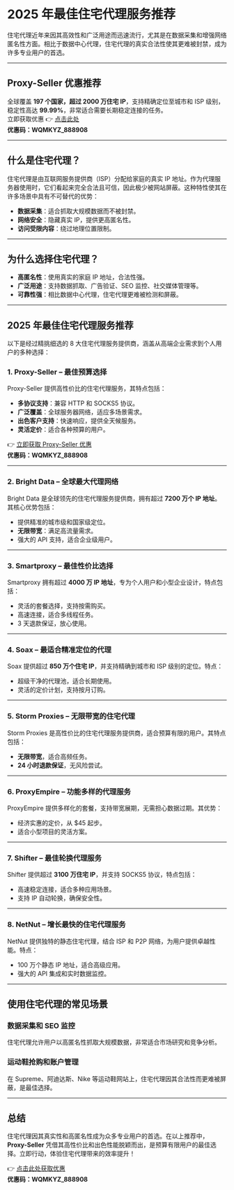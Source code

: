 # 2025 年最佳住宅代理服务推荐

住宅代理近年来因其高效性和广泛用途而迅速流行，尤其是在数据采集和增强网络匿名性方面。相比于数据中心代理，住宅代理的真实合法性使其更难被封禁，成为许多专业用户的首选。

---

## Proxy-Seller 优惠推荐

全球覆盖 **197 个国家，超过 2000 万住宅 IP**，支持精确定位至城市和 ISP 级别，稳定性高达 **99.99%**，非常适合需要长期稳定连接的任务。  
立即获取优惠 👉 [点击此处](https://bit.ly/proxy-seller-coupon)  
**优惠码：WQMKYZ_888908**

---

## 什么是住宅代理？

住宅代理是由互联网服务提供商（ISP）分配给家庭的真实 IP 地址。作为代理服务器使用时，它们看起来完全合法且可信，因此极少被网站屏蔽。这种特性使其在许多场景中具有不可替代的优势：

- **数据采集**：适合抓取大规模数据而不被封禁。
- **网络安全**：隐藏真实 IP，提供更高匿名性。
- **访问受限内容**：绕过地理位置限制。

---

## 为什么选择住宅代理？

- **高匿名性**：使用真实的家庭 IP 地址，合法性强。
- **广泛用途**：支持数据抓取、广告验证、SEO 监控、社交媒体管理等。
- **可靠性强**：相比数据中心代理，住宅代理更难被检测和屏蔽。

---

## 2025 年最佳住宅代理服务推荐

以下是经过精挑细选的 8 大住宅代理服务提供商，涵盖从高端企业需求到个人用户的多种选择：

### 1. Proxy-Seller – **最佳预算选择**

Proxy-Seller 提供高性价比的住宅代理服务，其特点包括：

- **多协议支持**：兼容 HTTP 和 SOCKS5 协议。
- **广泛覆盖**：全球服务器网络，适应多场景需求。
- **出色客户支持**：快速响应，提供全天候服务。
- **灵活定价**：适合各种预算的用户。

👉 [立即获取 Proxy-Seller 优惠](https://bit.ly/proxy-seller-coupon)  
**优惠码：WQMKYZ_888908**

---

### 2. Bright Data – **全球最大代理网络**

Bright Data 是全球领先的住宅代理服务提供商，拥有超过 **7200 万个 IP 地址**。其核心优势包括：

- 提供精准的城市级和国家级定位。
- **无限带宽**：满足高流量需求。
- 强大的 API 支持，适合企业级用户。

---

### 3. Smartproxy – **最佳性价比选择**

Smartproxy 拥有超过 **4000 万 IP 地址**，专为个人用户和小型企业设计，特点包括：

- 灵活的套餐选择，支持按需购买。
- 高速连接，适合多线程任务。
- 3 天退款保证，放心使用。

---

### 4. Soax – **最适合精准定位的代理**

Soax 提供超过 **850 万个住宅 IP**，并支持精确到城市和 ISP 级别的定位。特点：

- 超级干净的代理池，适合长期使用。
- 灵活的定价计划，支持按月订购。

---

### 5. Storm Proxies – **无限带宽的住宅代理**

Storm Proxies 是高性价比的住宅代理服务提供商，适合预算有限的用户。其特点包括：

- **无限带宽**，适合高频任务。
- **24 小时退款保证**，无风险尝试。

---

### 6. ProxyEmpire – **功能多样的代理服务**

ProxyEmpire 提供多样化的套餐，支持带宽展期，无需担心数据过期。其优势：

- 经济实惠的定价，从 $45 起步。
- 适合小型项目的灵活方案。

---

### 7. Shifter – **最佳轮换代理服务**

Shifter 提供超过 **3100 万住宅 IP**，并支持 SOCKS5 协议，特点包括：

- 高速稳定连接，适合多种应用场景。
- 支持 IP 自动轮换，确保安全性。

---

### 8. NetNut – **增长最快的住宅代理服务**

NetNut 提供独特的静态住宅代理，结合 ISP 和 P2P 网络，为用户提供卓越性能。特点：

- 100 万个静态 IP 地址，适合高级应用。
- 强大的 API 集成和实时数据监控。

---

## 使用住宅代理的常见场景

### 数据采集和 SEO 监控

住宅代理允许用户以高匿名性抓取大规模数据，非常适合市场研究和竞争分析。

### 运动鞋抢购和账户管理

在 Supreme、阿迪达斯、Nike 等运动鞋网站上，住宅代理因其合法性而更难被屏蔽，是最佳选择。

---

## 总结

住宅代理因其真实性和高匿名性成为众多专业用户的首选。在以上推荐中，**Proxy-Seller** 凭借其高性价比和出色性能脱颖而出，是预算有限用户的最佳选择。立即行动，体验住宅代理带来的效率提升！

👉 [点击此处获取优惠](https://bit.ly/proxy-seller-coupon)  
**优惠码：WQMKYZ_888908**
